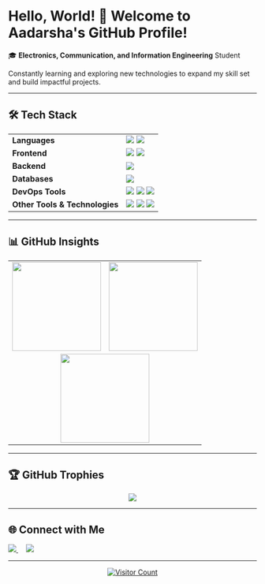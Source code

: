 # Hello, World! 👋 Welcome to **Aadarsha's GitHub Profile!**

🎓 **Electronics, Communication, and Information Engineering** Student  

Constantly learning and exploring new technologies to expand my skill set and build impactful projects.

---

## 🛠️ Tech Stack

<div align="center">

<table>
  <tr>
    <td><b>Languages</b></td>
    <td>
      <img src="https://img.shields.io/badge/C/C++-%2300599C.svg?style=flat&logo=c&logoColor=white"/>
      <img src="https://img.shields.io/badge/JavaScript-%23323330.svg?style=flat&logo=javascript&logoColor=%23F7DF1E"/>
    </td>
  </tr>
  <tr>
    <td><b>Frontend</b></td>
    <td>
      <img src="https://img.shields.io/badge/HTML5-%23E34F26.svg?style=flat&logo=html5&logoColor=white"/>
      <img src="https://img.shields.io/badge/CSS3-%231572B6.svg?style=flat&logo=css3&logoColor=white"/>
    </td>
  </tr>
  <tr>
    <td><b>Backend</b></td>
    <td>
      <img src="https://img.shields.io/badge/Node.js-6DA55F?style=flat&logo=node.js&logoColor=white"/>
    </td>
  </tr>
  <tr>
    <td><b>Databases</b></td>
    <td>
      <img src="https://img.shields.io/badge/PostgreSQL-316192?style=flat&logo=postgresql&logoColor=white"/>
    </td>
  </tr>
  <tr>
    <td><b>DevOps Tools</b></td>
    <td>
      <img src="https://img.shields.io/badge/Linux-FCC624?style=flat&logo=linux&logoColor=black"/>
      <img src="https://img.shields.io/badge/Shell_Script-%23121011.svg?style=flat&logo=gnu-bash&logoColor=white"/>
      <img src="https://img.shields.io/badge/Docker-2496ED?style=flat&logo=docker&logoColor=white"/>
    </td>
  </tr>
  <tr>
    <td><b>Other Tools & Technologies</b></td>
    <td>
      <img src="https://img.shields.io/badge/Git-%23F05033.svg?style=flat&logo=git&logoColor=white"/>
      <img src="https://img.shields.io/badge/GitHub-%23121011.svg?style=flat&logo=github&logoColor=white"/>
      <img src="https://img.shields.io/badge/Logseq-%23000000.svg?style=flat&logo=logseq&logoColor=white"/>
    </td>
  </tr>
</table>

</div>

---

## 📊 GitHub Insights

<table>
  <tr>
    <td>
      <img src="https://github-readme-stats.vercel.app/api?username=aadaRkdk&show_icons=true&count_private=true&theme=dark&hide_border=false&card_width=470" height="180"/>
    </td>
    <td>
      <img src="https://github-readme-stats.vercel.app/api/top-langs/?username=aadaRkdk&layout=compact&theme=dark&hide_border=false&card_width=470" height="180"/>
    </td>
  </tr>
  <tr>
    <td colspan="2" align="center">
      <img src="https://github-readme-streak-stats.herokuapp.com/?user=aadaRkdk&theme=dark&hide_border=false" height="180"/>
    </td>
  </tr>
</table>

---

## 🏆 GitHub Trophies

<p align="center">
  <img src="https://github-profile-trophy.vercel.app/?username=aadaRkdk&theme=dracula&no-frame=false&no-bg=true&margin-w=8"/>
</p>

---

## 🌐 Connect with Me

<p align="left">
  <a href="https://www.linkedin.com/in/aadarsha-k-3053651b6/">
    <img src="https://img.shields.io/badge/LinkedIn-%230077B5.svg?style=flat&logo=linkedin&logoColor=white"/>
  </a>
  &nbsp;&nbsp;&nbsp;
  <a href="https://x.com/khadka_aadar">
    <img src="https://img.shields.io/badge/X-%23000000.svg?style=flat&logo=x&logoColor=white"/>
  </a>
</p>

---

<p align="center">
  <a href="https://visitcount.itsvg.in">
    <img src="https://visitcount.itsvg.in/api?id=aadaRkdk&icon=0&color=0" alt="Visitor Count"/>
  </a>
</p>
